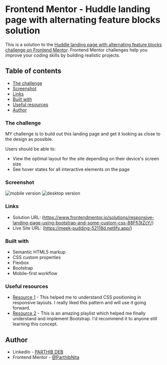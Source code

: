 # Frontend Mentor - Huddle landing page with alternating feature blocks solution

This is a solution to the [Huddle landing page with alternating feature blocks challenge on Frontend Mentor](https://www.frontendmentor.io/challenges/huddle-landing-page-with-alternating-feature-blocks-5ca5f5981e82137ec91a5100). Frontend Mentor challenges help you improve your coding skills by building realistic projects. 

## Table of contents
  - [The challenge](#the-challenge)
  - [Screenshot](#screenshot)
  - [Links](#links)
  - [Built with](#built-with)
  - [Useful resources](#useful-resources)
  - [Author](#author)


### The challenge
MY challenge is to build out this landing page and get it looking as close to the design as possible.

Users should be able to:

- View the optimal layout for the site depending on their device's screen size
- See hover states for all interactive elements on the page

### Screenshot

![mobile version](../Huddle%20Landing%20Page/screenshots/mobile.png)
![desktop version](../Huddle%20Landing%20Page/screenshots/desktop.png)

### Links

- Solution URL: (https://www.frontendmentor.io/solutions/responsive-landing-page-using-bootstrap-and-some-custom-css-88Ffj3tZcY/)
- Live Site URL: (https://meek-pudding-52118d.netlify.app/)

### Built with

- Semantic HTML5 markup
- CSS custom properties
- Flexbox
- Bootstrap
- Mobile-first workflow

### Useful resources

- [Resource 1](https://youtu.be/H04P5YXVssE?feature=shared) - This helped me to understand CSS positioning in responsive layouts. I really liked this pattern and will use it going forward.
- [Resource 2](https://youtube.com/playlist?list=PL4cUxeGkcC9joIM91nLzd_qaH_AimmdAR&feature=shared) - This is an amazing playlist which helped me finally understand and implement Bootstrap. I'd recommend it to anyone still learning this concept.

## Author

- LinkedIn - [PARTHIB DEB](https://www.linkedin.com/in/parthib-deb-914593248/)
- Frontend Mentor - [@ParthibNita](https://www.frontendmentor.io/profile/ParthibNita)
